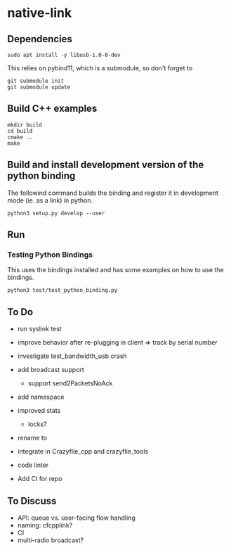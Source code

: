 # native-link


## Dependencies

```
sudo apt install -y libusb-1.0-0-dev
```

This relies on pybind11, which is a submodule, so don't forget to

```
git submodule init 
git submodule update
```

## Build C++ examples

```
mkdir build
cd build
cmake ..
make
```

## Build and install development version of the python binding

The followind command builds the binding and register it in development mode (ie. as a link) in python.

```
python3 setup.py develop --user
```

## Run

### Testing Python Bindings

This uses the bindings installed and has some examples on how to use the bindings.

```
python3 test/test_python_binding.py
```

## To Do

* run syslink test
* improve behavior after re-plugging in client => track by serial number
* investigate test_bandwidth_usb crash
* add broadcast support
  * support send2PacketsNoAck 
* add namespace 
* improved stats
  * locks?

* rename to <discuss>
* integrate in Crazyflie_cpp and crazyflie_tools
* code linter
* Add CI for repo

## To Discuss

* API: queue vs. user-facing flow handling
* naming: cfcpplink?
* CI
* multi-radio broadcast?
